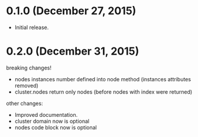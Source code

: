 # 0.1.0 (December 27, 2015)

* Initial release.

# 0.2.0 (December 31, 2015)

breaking changes! 
* nodes instances number defined into node method (instances attributes removed)
* cluster.nodes return only nodes (before nodes with index were returned)

other changes:
* Improved documentation.
* cluster domain now is optional
* nodes code block now is optional
